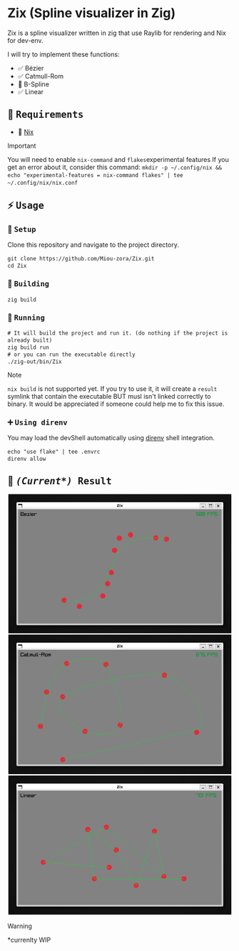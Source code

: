 # Zix (Spline visualizer in Zig)

Zix is a spline visualizer written in zig that use Raylib for rendering and Nix for dev-env.

I will try to implement these functions:
- :white_check_mark: Bézier
- :white_check_mark: Catmull-Rom
- :triangular_flag_on_post: B-Spline
- :white_check_mark: Linear

## :bookmark_tabs: <samp>Requirements</samp>

- :cherry_blossom: [Nix](https://nixos.org/download.html)

> [!IMPORTANT]
> You will need to enable `nix-command` and `flakes`experimental features
> If you get an error about it, consider this command:
> `mkdir -p ~/.config/nix && echo "experimental-features = nix-command flakes" | tee ~/.config/nix/nix.conf`

## :zap: <samp>Usage</samp>

### :wrench: <samp>Setup</samp>

Clone this repository and navigate to the project directory.
```shell
git clone https://github.com/Miou-zora/Zix.git
cd Zix
```

### :construction_worker: <samp>Building</samp>

```shell
zig build
```


### :rocket: <samp>Running</samp>


```shell
# It will build the project and run it. (do nothing if the project is already built)
zig build run
# or you can run the executable directly
./zig-out/bin/Zix
```

> [!NOTE]
> `nix build` is not supported yet. If you try to use it, it will create a `result` symlink that contain the executable BUT musl isn't linked correctly to binary. It would be appreciated if someone could help me to fix this issue.

### :heavy_plus_sign: <samp>Using direnv</samp>

You may load the devShell automatically using [direnv](https://direnv.net)
shell integration.

```
echo "use flake" | tee .envrc
direnv allow
```

## :art: <samp> <i>(Current*)</i> Result</samp>

<div align="center">
<img src="assets/bezier.png" width="500"/>
<img src="assets/catmull-rom.png" width="500"/></br>
<img src="assets/linear.png" width="500"/>
</div>

> [!WARNING]
> *currenlty WIP
